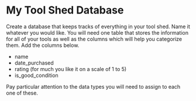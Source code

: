 # My Tool Shed Database

Create a database that keeps tracks of everything in your tool shed. Name it whatever you would like. You will need one table that stores the information for all of your tools as well as the columns which will help you categorize them. Add the columns below.

* name
* date_purchased
* rating (for much you like it on a scale of 1 to 5)
* is_good_condition

Pay particular attention to the data types you will need to assign to each one of these.
